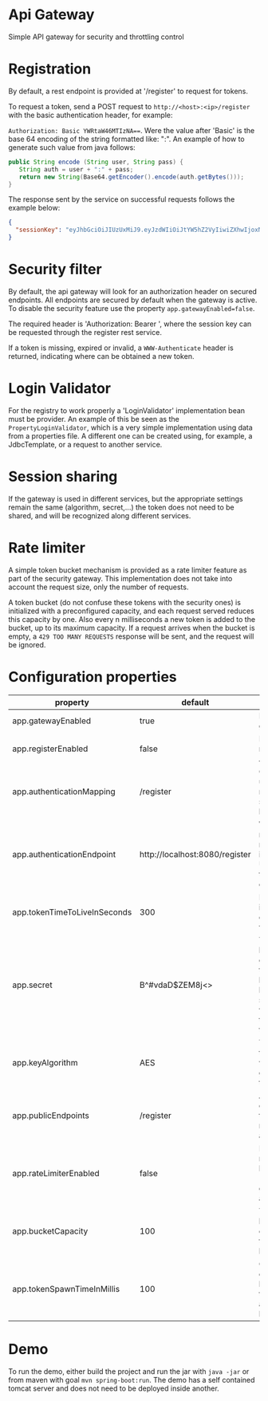# Api Gateway

Simple API gateway for security and throttling control

# Registration

By default, a rest endpoint is provided at '/register' to request for tokens.

To request a token, send a POST request to `http://<host>:<ip>/register` with the basic authentication header, for example:

`Authorization: Basic YWRtaW46MTIzNA==`. Were the value after 'Basic' is the base 64 encoding of the string formatted like:
"<username>:<password>". An example of how to generate such value from java follows:

```java
public String encode (String user, String pass) {
   String auth = user + ":" + pass;
   return new String(Base64.getEncoder().encode(auth.getBytes()));
}
```
 
The response sent by the service on successful requests follows the example below:
 
```json
{
  "sessionKey": "eyJhbGciOiJIUzUxMiJ9.eyJzdWIiOiJtYW5hZ2VyIiwiZXhwIjoxNTEyOTI3OTMwfQ.yRSut3htm7tGbz_g9rjmVdwnVwuGfydOPVsRN3zZzyes2lRVrhUic-K8iMImctx4FH1lsKPqRKGAcvLRTPZSCg"
}
```

# Security filter

By default, the api gateway will look for an authorization header on secured endpoints. All endpoints are secured by default
when the gateway is active. To disable the security feature use the property `app.gatewayEnabled=false`.

The required header is 'Authorization: Bearer <sessionKey>', where the session key can be requested through the register 
rest service.

If a token is missing, expired or invalid, a `WWW-Authenticate` header is returned, indicating where can be obtained a new token.

# Login Validator

For the registry to work properly a 'LoginValidator' implementation bean must be provider. An example of this be seen as the
`PropertyLoginValidator`, which is a very simple implementation using data from a properties file. A different one can be
created using, for example, a JdbcTemplate, or a request to another service.

# Session sharing

If the gateway is used in different services, but the appropriate settings remain the same (algorithm, secret,...) the token
does not need to be shared, and will be recognized along different services.

# Rate limiter
 
A simple token bucket mechanism is provided as a rate limiter feature as part of the security gateway. This implementation
does not take into account the request size, only the number of requests. 
 
A token bucket (do not confuse these tokens with 
the security ones) is initialized with a preconfigured capacity, and each request served reduces this capacity by one. Also
every n milliseconds a new token is added to the bucket, up to its maximum capacity. If a request arrives when the bucket is 
empty, a `429 TOO MANY REQUESTS` response will be sent, and the request will be ignored.


# Configuration properties

| property | default | description |
| -------- | ------- | ----------- |
| app.gatewayEnabled | true | Enables the gateway | 
| app.registerEnabled | false | Enables the register Rest API |
| app.authenticationMapping | /register | Changes the url the register service listens to |
| app.authenticationEndpoint | http://localhost:8080/register | When a request is rejected, indicates the URL where a token can be obtained |
| app.tokenTimeToLiveInSeconds | 300 | For how long is a token considered valid |
| app.secret | B^#vdaD$ZEM8j<> | The secret key used to generate tokens. Must be shared between services that want to use the same tokens |
| app.keyAlgorithm | AES | The algorithm to be used when generating tokens |
| app.publicEndpoints | /register | A list of endpoints that do not require authentication |
| app.rateLimiterEnabled| false | Enables the request rate limiter (requires gateway to be active too) |
| app.bucketCapacity | 100 | The initial bucket capacity for the rate limiter |
| app.tokenSpawnTimeInMillis | 100 | Controls every how long a new token is added to the bucket |

# Demo

To run the demo, either build the project and run the jar with `java -jar` or from maven with goal `mvn spring-boot:run`.
The demo has a self contained tomcat server and does not need to be deployed inside another.